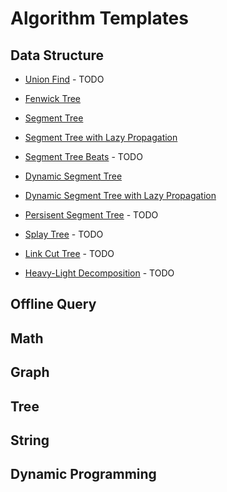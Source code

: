 # Algorithm Templates

## Data Structure 

 - [Union Find](.) - TODO
 - [Fenwick Tree](./data_structure/fenwick_tree/)
 - [Segment Tree](./data_structure/segment_tree/)
 - [Segment Tree with Lazy Propagation](./data_structure/segment_tree_with_lazy_propagation)
 - [Segment Tree Beats](.) - TODO
 - [Dynamic Segment Tree](./data_structure/dynamic_segment_tree)
 - [Dynamic Segment Tree with Lazy Propagation](./data_structure/dynamic_segment_tree_with_lazy_propagation)

 - [Persisent Segment Tree](.) - TODO
 - [Splay Tree](.) - TODO
 - [Link Cut Tree](.) - TODO

 - [Heavy-Light Decomposition](.) - TODO

## Offline Query

## Math

## Graph

## Tree

## String

## Dynamic Programming
